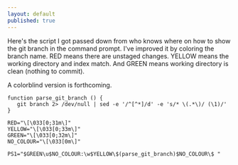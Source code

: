 ```yaml
---
layout: default
published: true
---
```


Here's the script I got passed down from who knows where on how to show the git branch in the command prompt. I've improved it by coloring the branch name. RED means there are unstaged changes. YELLOW means the working directory and index match. And GREEN means working directory is clean (nothing to commit).

A colorblind version is forthcoming.

    function parse_git_branch () {
       git branch 2> /dev/null | sed -e '/^[^*]/d' -e 's/* \(.*\)/ (\1)/'
    }

    RED="\[\033[0;31m\]"
    YELLOW="\[\033[0;33m\]"
    GREEN="\[\033[0;32m\]"
    NO_COLOUR="\[\033[0m\]"

    PS1="$GREEN\u$NO_COLOUR:\w$YELLOW\$(parse_git_branch)$NO_COLOUR\$ "